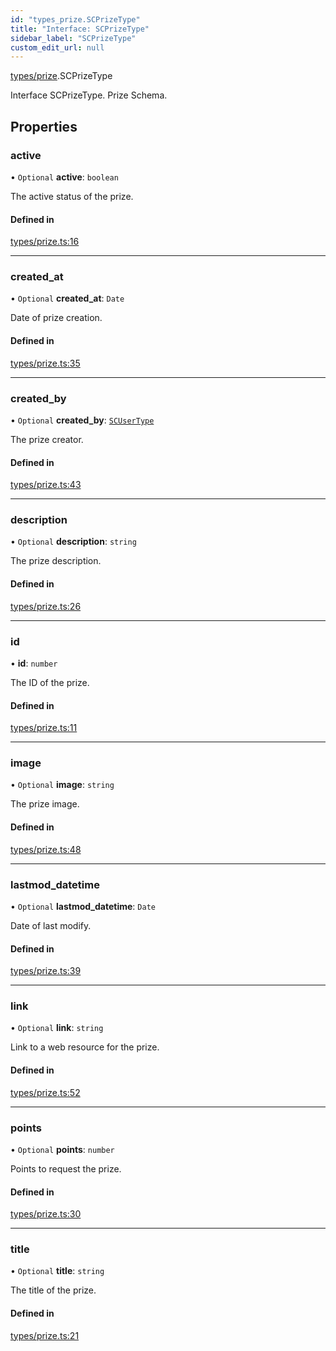 ```yaml
---
id: "types_prize.SCPrizeType"
title: "Interface: SCPrizeType"
sidebar_label: "SCPrizeType"
custom_edit_url: null
---
```


[types/prize](../modules/types_prize).SCPrizeType

Interface SCPrizeType.
Prize Schema.

## Properties

### active

• `Optional` **active**: `boolean`

The active status of the prize.

#### Defined in

[types/prize.ts:16](https://github.com/selfcommunity/community-ui/blob/487fa8c/packages/sc-core/src/types/prize.ts#L16)

___

### created\_at

• `Optional` **created\_at**: `Date`

Date of prize creation.

#### Defined in

[types/prize.ts:35](https://github.com/selfcommunity/community-ui/blob/487fa8c/packages/sc-core/src/types/prize.ts#L35)

___

### created\_by

• `Optional` **created\_by**: [`SCUserType`](types_user.SCUserType)

The prize creator.

#### Defined in

[types/prize.ts:43](https://github.com/selfcommunity/community-ui/blob/487fa8c/packages/sc-core/src/types/prize.ts#L43)

___

### description

• `Optional` **description**: `string`

The prize description.

#### Defined in

[types/prize.ts:26](https://github.com/selfcommunity/community-ui/blob/487fa8c/packages/sc-core/src/types/prize.ts#L26)

___

### id

• **id**: `number`

The ID of the prize.

#### Defined in

[types/prize.ts:11](https://github.com/selfcommunity/community-ui/blob/487fa8c/packages/sc-core/src/types/prize.ts#L11)

___

### image

• `Optional` **image**: `string`

The prize image.

#### Defined in

[types/prize.ts:48](https://github.com/selfcommunity/community-ui/blob/487fa8c/packages/sc-core/src/types/prize.ts#L48)

___

### lastmod\_datetime

• `Optional` **lastmod\_datetime**: `Date`

Date of last modify.

#### Defined in

[types/prize.ts:39](https://github.com/selfcommunity/community-ui/blob/487fa8c/packages/sc-core/src/types/prize.ts#L39)

___

### link

• `Optional` **link**: `string`

Link to a web resource for the prize.

#### Defined in

[types/prize.ts:52](https://github.com/selfcommunity/community-ui/blob/487fa8c/packages/sc-core/src/types/prize.ts#L52)

___

### points

• `Optional` **points**: `number`

Points to request the prize.

#### Defined in

[types/prize.ts:30](https://github.com/selfcommunity/community-ui/blob/487fa8c/packages/sc-core/src/types/prize.ts#L30)

___

### title

• `Optional` **title**: `string`

The title of the prize.

#### Defined in

[types/prize.ts:21](https://github.com/selfcommunity/community-ui/blob/487fa8c/packages/sc-core/src/types/prize.ts#L21)
